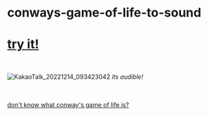# conways-game-of-life-to-sound

# <a href = "https://recu3125.github.io/conways-game-of-life-to-sound/">try it!</a>
<br>

![KakaoTalk_20221214_093423042](https://user-images.githubusercontent.com/68118081/207475658-b58e42e8-eb0a-484d-b79e-116b986dfc8a.gif)
*its audible!*

<br><br>
<a href="https://en.wikipedia.org/wiki/Conway%27s_Game_of_Life">don't know what conway's game of life is?</a>
